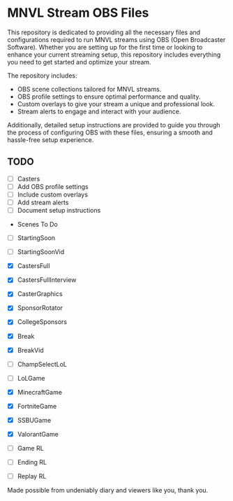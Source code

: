 # MNVL Stream OBS Files

This repository is dedicated to providing all the necessary files and configurations required to run MNVL streams using OBS (Open Broadcaster Software). Whether you are setting up for the first time or looking to enhance your current streaming setup, this repository includes everything you need to get started and optimize your stream.

The repository includes:
- OBS scene collections tailored for MNVL streams.
- OBS profile settings to ensure optimal performance and quality.
- Custom overlays to give your stream a unique and professional look.
- Stream alerts to engage and interact with your audience.

Additionally, detailed setup instructions are provided to guide you through the process of configuring OBS with these files, ensuring a smooth and hassle-free setup experience.

## TODO

- [ ] Casters
- [ ] Add OBS profile settings
- [ ] Include custom overlays
- [ ] Add stream alerts
- [ ] Document setup instructions

 - Scenes To Do

- [ ]	StartingSoon	
- [ ]	StartingSoonVid	
- [x]	CastersFull	
- [x]	CastersFullInterview	
- [x]   CasterGraphics
- [x]   SponsorRotator
- [x]   CollegeSponsors
- [x]	Break	
- [x]	BreakVid	
- [ ]	ChampSelectLoL	
- [ ]	LoLGame	
- [x]	MinecraftGame	
- [x]	FortniteGame	
- [x]	SSBUGame	
- [x]	ValorantGame	
- [ ]	Game	RL
- [ ]	Ending	RL
- [ ]	Replay	RL




Made possible from undeniably diary and viewers like you, thank you.